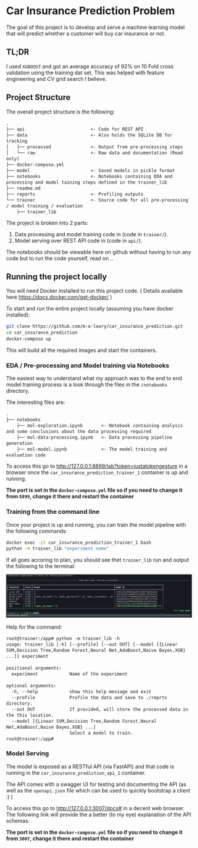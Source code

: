 # Car Insurance Prediction Problem

The goal of this project is to develop and serve a machine learning model that will predict whether a customer will buy car insurance or not.

## TL;DR

I used `XGBOOST` and got an average accuracy of 92% on 10 Fold cross validation using the training dat set. This was helped with feature engineering and CV grid search I believe.

## Project Structure

The overall project structure is the following:

```text
.
├── api                         <- Code for REST API
├── data                        <- Also holds the SQLite DB for tracking
│   ├── processed               <- Output from pre-processing steps
│   └── raw                     <- Raw data and documentation (Read only)
├── docker-compose.yml          
├── model                       <- Saved models in pickle format
├── notebooks                   <- Notebooks containing EDA and processing and model taining steps defined in the trainer_lib 
├── readme.md
├── reports                     <- Profiling outputs
└── trainer                     <- Source code for all pre-processing / model training / evaluation
    ├── trainer_lib
```

The project is broken into 2 parts:

1. Data processing and model training code in (code in `trainer/`).
2. Model serving over REST API code in (code in `api/`).

The notebooks should be viewable here on github without having to run any code but to run the code yourself, read on ..

## Running the project locally

You will need Docker installed to run this project code.
( Details available here https://docs.docker.com/get-docker/ )

To start and run the entire project locally (assuming you have docker installed):

```sh
git clone https://github.com/m-o-leary/car_insurance_prediction.git
cd car_insurance_prediction
docker-compose up
```

This will build all the required images and start the containers.
### EDA / Pre-processing and Model training via Notebooks

The easiest way to understand what my approach was to the end to end model training process is a look through the files in the `/notebooks` directory.

The interesting files are:

```text
.
├── notebooks 
    ├── mol-exploration.ipynb       <- Notebook containing analysis and some conclusions about the data processing required  
    ├── mol-data-processing.ipynb   <- Data processing pipeline generation 
    ├── mol-model.ipynb             <- The model training and evaluation code

```

To access this go to http://127.0.0.1:8899/lab?token=justatokengesture in a browser once the `car_insurance_prediction_trainer_1` container is  up and running.

**The port is set in the `docker-compose.yml` file so if you need to change it from `8899`, change it there and restart the container**

### Training from the command line

Once your project is up and running, you can train the model pipeline with the following commands:


```bash
docker exec -it car_insurance_prediction_trainer_1 bash
python -m trainer_lib "experiment name"
```

If all goes accoring to plan, you should see thet `trainer_lib` run and output the following to the terminal:

![should be an image here of terminal output!!](reports/running_lib.png)

Help for the command:

```text
root@trainer:/app# python -m trainer_lib -h
usage: trainer_lib [-h] [--profile] [--out OUT] [--model [{Linear SVM,Decision Tree,Random Forest,Neural Net,AdaBoost,Naive Bayes,XGB} ...]] experiment

positional arguments:
  experiment            Name of the experiment

optional arguments:
  -h, --help            show this help message and exit
  --profile             Profile the data and save to ./reprts directory.
  --out OUT             If provided, will store the processed data in the this location.
  --model [{Linear SVM,Decision Tree,Random Forest,Neural Net,AdaBoost,Naive Bayes,XGB} ...]
                        Select a model to train.
root@trainer:/app#
```

### Model Serving

The model is exposed as a RESTful API (via FastAPI) and that code is running in the `car_insurance_prediction_api_1` container.

The API comes with a swagger UI for testing and documenting the API (as well as the `openapi.json` file which can be used to quickly bootstrap a client :) )

To access this go to http://127.0.0.1:3007/docs# in a decent web browser.
The following link will provide the a better (to my eye) explanation of the API schemas.

**The port is set in the `docker-compose.yml` file so if you need to change it from `3007`, change it there and restart the container**